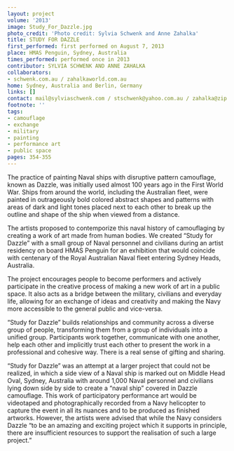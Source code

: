 ```yaml
---
layout: project
volume: '2013'
image: Study_For_Dazzle.jpg
photo_credit: 'Photo credit: Sylvia Schwenk and Anne Zahalka'
title: STUDY FOR DAZZLE
first_performed: first performed on August 7, 2013
place: HMAS Penguin, Sydney, Australia
times_performed: performed once in 2013
contributor: SYLVIA SCHWENK AND ANNE ZAHALKA
collaborators:
- schwenk.com.au / zahalkaworld.com.au
home: Sydney, Australia and Berlin, Germany
links: []
contact: mail@sylviaschwenk.com / stschwenk@yahoo.com.au / zahalka@zip.com.au
footnote: ''
tags:
- camouflage
- exchange
- military
- painting
- performance art
- public space
pages: 354-355
---
```


The practice of painting Naval ships with disruptive pattern camouflage, known as Dazzle, was initially used almost 100 years ago in the First World War. Ships from around the world, including the Australian fleet, were painted in outrageously bold colored abstract shapes and patterns with areas of dark and light tones placed next to each other to break up the outline and shape of the ship when viewed from a distance.

The artists proposed to contemporize this naval history of camouflaging by creating a work of art made from human bodies. We created “Study for Dazzle” with a small group of Naval personnel and civilians during an artist residency on board HMAS Penguin for an exhibition that would coincide with centenary of the Royal Australian Naval fleet entering Sydney Heads, Australia.

The project encourages people to become performers and actively participate in the creative process of making a new work of art in a public space. It also acts as a bridge between the military, civilians and everyday life, allowing for an exchange of ideas and creativity and making the Navy more accessible to the general public and vice-versa.

“Study for Dazzle” builds relationships and community across a diverse group of people, transforming them from a group of individuals into a unified group. Participants work together, communicate with one another, help each other and implicitly trust each other to present the work in a professional and cohesive way. There is a real sense of gifting and sharing.

“Study for Dazzle” was an attempt at a larger project that could not be realized, in which a side view of a Naval ship is marked out on Middle Head Oval, Sydney, Australia with around 1,000 Naval personnel and civilians lying down side by side to create a “naval ship” covered in Dazzle camouflage. This work of participatory performance art would be videotaped and photographically recorded from a Navy helicopter to capture the event in all its nuances and to be produced as finished artworks. However, the artists were advised that while the Navy considers Dazzle “to be an amazing and exciting project which it supports in principle, there are insufficient resources to support the realisation of such a large project.”
